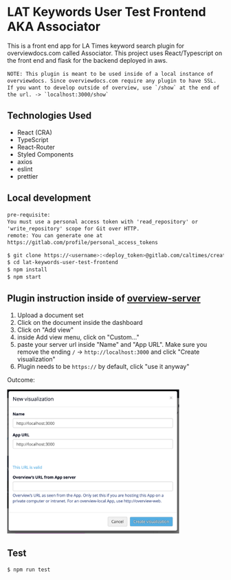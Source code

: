 # LAT Keywords User Test Frontend AKA Associator

This is a front end app for LA Times keyword search plugin for overviewdocs.com called Associator. This project uses React/Typescript on the front end and flask for the backend deployed in aws.

```
NOTE: This plugin is meant to be used inside of a local instance of overviewdocs. Since overviewdocs.com require any plugin to have SSL. If you want to develop outside of overview, use `/show` at the end of the url. -> `localhost:3000/show`
```

## Technologies Used

- React (CRA)
- TypeScript
- React-Router
- Styled Components
- axios
- eslint
- prettier

## Local development

```
pre-requisite:
You must use a personal access token with 'read_repository' or 'write_repository' scope for Git over HTTP.
remote: You can generate one at https://gitlab.com/profile/personal_access_tokens
```

```bash
$ git clone https://<username>:<deploy_token>@gitlab.com/caltimes/creative-technologist-interns/lat-keywords-user-test-frontend.git
$ cd lat-keywords-user-test-frontend
$ npm install
$ npm start
```

## Plugin instruction inside of [overview-server](https://github.com/overview/overview-server)

1. Upload a document set
2. Click on the document inside the dashboard
3. Click on "Add view"
4. inside Add view menu, click on "Custom..."
5. paste your server url inside "Name" and "App URL". Make sure you remove the ending `/` -> `http://localhost:3000` and click "Create visualization"
6. Plugin needs to be `https://` by default, click "use it anyway"

Outcome:

<img src="./assets/success-plugin.png" width="400"/>

## Test

```bash
$ npm run test
```
